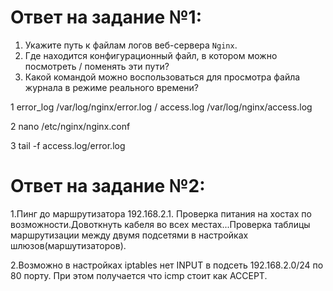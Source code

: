 # Ответ на задание №1:

1. Укажите путь к файлам логов веб-сервера `Nginx`. 
2. Где находится конфигурационный файл, в котором можно посмотреть / поменять эти пути?
3. Какой командой можно воспользоваться для просмотра файла журнала в режиме реального времени? 


1  error_log /var/log/nginx/error.log /  access.log /var/log/nginx/access.log

2  nano /etc/nginx/nginx.conf

3  tail -f  access.log/error.log


# Ответ на задание №2:


1.Пинг до маршрутизатора 192.168.2.1. Проверка питания на хостах по возможности.Довоткнуть кабеля во всех местах...Проверка таблицы маршрутизации между двумя подсетями в настройках шлюзов(маршутизаторов).

2.Возможно в настройках iptables нет INPUT  в подсеть 192.168.2.0/24 по 80 порту. При этом получается что icmp стоит как ACCEPT.
